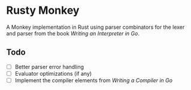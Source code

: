 # Rusty Monkey

A Monkey implementation in Rust using parser combinators for the lexer and parser
from the book _Writing an Interpreter in Go_.

## Todo
- [ ] Better parser error handling
- [ ] Evaluator optimizations (if any)
- [ ] Implement the compiler elements from _Writing a Compiler in Go_
